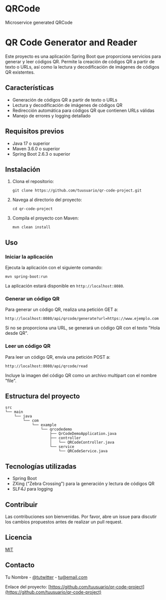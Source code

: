 # QRCode
Microservice generated QRCode

# QR Code Generator and Reader

Este proyecto es una aplicación Spring Boot que proporciona servicios para generar y leer códigos QR. Permite la creación de códigos QR a partir de texto o URLs, así como la lectura y decodificación de imágenes de códigos QR existentes.

## Características

- Generación de códigos QR a partir de texto o URLs
- Lectura y decodificación de imágenes de códigos QR
- Redirección automática para códigos QR que contienen URLs válidas
- Manejo de errores y logging detallado

## Requisitos previos

- Java 17 o superior
- Maven 3.6.0 o superior
- Spring Boot 2.6.3 o superior

## Instalación

1. Clona el repositorio:
   ```
   git clone https://github.com/tuusuario/qr-code-project.git
   ```

2. Navega al directorio del proyecto:
   ```
   cd qr-code-project
   ```

3. Compila el proyecto con Maven:
   ```
   mvn clean install
   ```

## Uso

### Iniciar la aplicación

Ejecuta la aplicación con el siguiente comando:

```
mvn spring-boot:run
```

La aplicación estará disponible en `http://localhost:8080`.

### Generar un código QR

Para generar un código QR, realiza una petición GET a:

```
http://localhost:8080/api/qrcode/generate?url=https://www.ejemplo.com
```

Si no se proporciona una URL, se generará un código QR con el texto "Hola desde QR".

### Leer un código QR

Para leer un código QR, envía una petición POST a:

```
http://localhost:8080/api/qrcode/read
```

Incluye la imagen del código QR como un archivo multipart con el nombre "file".

## Estructura del proyecto

```
src
└── main
    └── java
        └── com
            └── example
                └── qrcodedemo
                    ├── QrCodeDemoApplication.java
                    ├── controller
                    │   └── QRCodeController.java
                    └── service
                        └── QRCodeService.java
```

## Tecnologías utilizadas

- Spring Boot
- ZXing ("Zebra Crossing") para la generación y lectura de códigos QR
- SLF4J para logging

## Contribuir

Las contribuciones son bienvenidas. Por favor, abre un issue para discutir los cambios propuestos antes de realizar un pull request.

## Licencia

[MIT](https://choosealicense.com/licenses/mit/)

## Contacto

Tu Nombre - [@tutwitter](https://twitter.com/tutwitter) - tu@email.com

Enlace del proyecto: [https://github.com/tuusuario/qr-code-project](https://github.com/tuusuario/qr-code-project)

